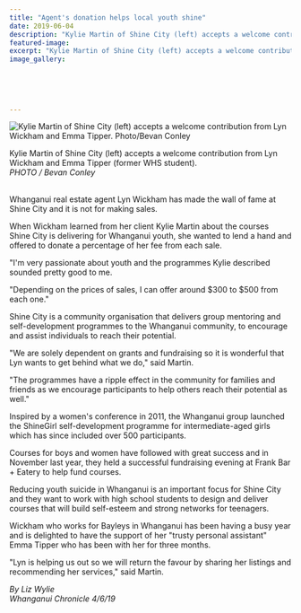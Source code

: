 ```yaml
---
title: "Agent's donation helps local youth shine"
date: 2019-06-04
description: "Kylie Martin of Shine City (left) accepts a welcome contribution from Lyn Wickham and Emma Tipper..."
featured-image: 
excerpt: "Kylie Martin of Shine City (left) accepts a welcome contribution from Lyn Wickham and Emma Tipper."
image_gallery:
    
    
    
    
    
---
```


<p><img src="https://www.nzherald.co.nz/resizer/h2DWJiZjo6_Wc6bB_VnxUt-8Gws=/620x349/smart/filters:quality(70)/arc-anglerfish-syd-prod-nzme.s3.amazonaws.com/public/M5TCBFF64ZGQPCRAP2WF4KCLQQ.jpg" alt="Kylie Martin of Shine City (left) accepts a welcome contribution from Lyn Wickham and Emma Tipper. Photo/Bevan Conley" /></p>
<p><span>Kylie Martin of Shine City (left) accepts a welcome contribution from Lyn Wickham and Emma Tipper (former WHS student).&nbsp;<br /><em>PHOTO / Bevan Conley</em></span></p>
<p><br />Whanganui real estate agent Lyn Wickham has made the wall of fame at Shine City and it is not for making sales.</p>
<p>When Wickham learned from her client Kylie Martin about the courses Shine City is delivering for Whanganui youth, she wanted to lend a hand and offered to donate a percentage of her fee from each sale.</p>
<p>"I'm very passionate about youth and the programmes Kylie described sounded pretty good to me.</p>
<p>"Depending on the prices of sales, I can offer around $300 to $500 from each one."</p>
<p>Shine City is a community organisation that delivers group mentoring and self-development programmes to the Whanganui community, to encourage and assist individuals to reach their potential.</p>
<p>"We are solely dependent on grants and fundraising so it is wonderful that Lyn wants to get behind what we do," said Martin.</p>
<p>"The programmes have a ripple effect in the community for families and friends as we encourage participants to help others reach their potential as well."</p>
<p>Inspired by a women's conference in 2011, the Whanganui group launched the ShineGirl self-development programme for intermediate-aged girls which has since included over 500 participants.</p>
<p>Courses for boys and women have followed with great success and in November last year, they held a successful fundraising evening at Frank Bar + Eatery to help fund courses.</p>
<p>Reducing youth suicide in Whanganui is an important focus for Shine City and they want to work with high school students to design and deliver courses that will build self-esteem and strong networks for teenagers.</p>
<p>Wickham who works for Bayleys in Whanganui has been having a busy year and is delighted to have the support of her "trusty personal assistant" Emma Tipper who has been with her for three months.</p>
<p>"Lyn is helping us out so we will return the favour by sharing her listings and recommending her services," said Martin.</p>
<p><em>By Liz Wylie</em><br /><em>Whanganui Chronicle 4/6/19</em></p>

